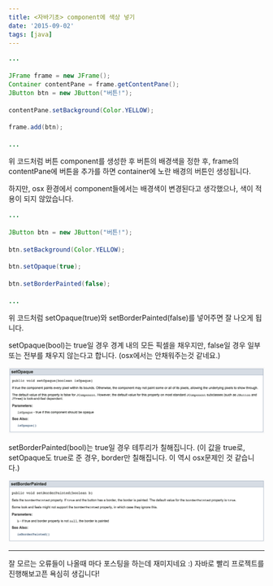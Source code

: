 ```yaml
---
title: <자바기초> component에 색상 넣기
date: '2015-09-02'
tags: [java]
---
```


```java
...

JFrame frame = new JFrame();
Container contentPane = frame.getContentPane();
JButton btn = new JButton("버튼!");

contentPane.setBackground(Color.YELLOW);

frame.add(btn);

...
```

위 코드처럼 버튼 component를 생성한 후 버튼의 배경색을 정한 후,
frame의 contentPane에 버튼을 추가를 하면 container에 노란 배경의 버튼인 생성됩니다.

하지만, osx 환경에서 component들에서는 배경색이 변경된다고 생각했으나, 색이 적용이 되지 않았습니다.

```java
...

JButton btn = new JButton("버튼!");

btn.setBackground(Color.YELLOW);

btn.setOpaque(true);

btn.setBorderPainted(false);

...
```

위 코드처럼 setOpaque(true)와 setBorderPainted(false)를 넣어주면 잘 나오게 됩니다.

setOpaque(bool)는 true일 경우 경계 내의 모든 픽셀을 채우지만, false일 경우 일부 또는 전부를 채우지 않는다고 합니다. (osx에서는 안채워주는것 같네요.)

![setOpaque](./setOpaque.png)

setBorderPainted(bool)는 true일 경우 테투리가 칠해집니다. (이 값을 true로, setOpaque도 true로 준 경우, border만 칠해집니다. 이 역시 osx문제인 것 같습니다.)

![setBorderPainted](./setBorderPainted.png)

---

잘 모르는 오류들이 나올때 마다 포스팅을 하는데 재미지네요 :) 자바로 빨리 프로젝트를 진행해보고픈 욕심히 생깁니다!
